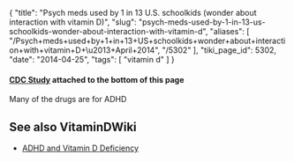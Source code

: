 {
    "title": "Psych meds used by 1 in 13 U.S. schoolkids (wonder about interaction with vitamin D)",
    "slug": "psych-meds-used-by-1-in-13-us-schoolkids-wonder-about-interaction-with-vitamin-d",
    "aliases": [
        "/Psych+meds+used+by+1+in+13+US+schoolkids+wonder+about+interaction+with+vitamin+D+\u2013+April+2014",
        "/5302"
    ],
    "tiki_page_id": 5302,
    "date": "2014-04-25",
    "tags": [
        "vitamin d"
    ]
}


#### [CDC Study](http://www.cdc.gov/nchs/data/databriefs/db148.htm) attached to the bottom of this page

Many of the drugs are for ADHD

## See also VitaminDWiki

* [ADHD and Vitamin D Deficiency](/posts/adhd-and-vitamin-d-deficiency)